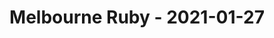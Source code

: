 ---
layout: post
title: Melbourne Ruby - 2021-01-27
datetime: '2021-01-27T02:00:00-05:00'
name: Melbourne Ruby
external_url: https://www.meetup.com/Ruby-On-Rails-Oceania-Melbourne/events/268079371/
online_event: true
year_month: 2021-01
---